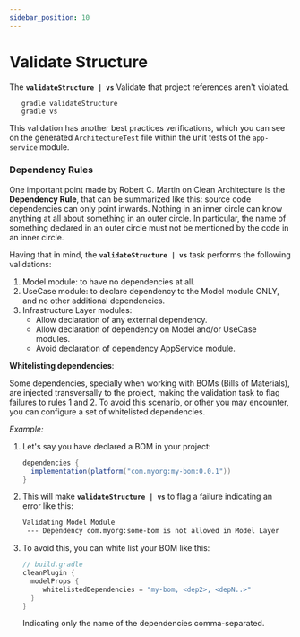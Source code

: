```yaml
---
sidebar_position: 10
---
```


# Validate Structure

The **`validateStructure | vs`** Validate that project references aren't violated.

```shell
   gradle validateStructure
   gradle vs
   ```

This validation has another best practices verifications, which you can see on the generated
`ArchitectureTest` file within the unit tests of the `app-service` module.

### Dependency Rules

One important point made by Robert C. Martin on Clean Architecture is the **Dependency Rule**, that can be summarized
like
this: source code dependencies can only point inwards. Nothing in an inner circle can know anything at all about
something in an outer circle. In particular, the name of something declared in an outer circle must not be mentioned
by the code in an inner circle.

Having that in mind, the **`validateStructure | vs`** task performs the following validations:

1) Model module: to have no dependencies at all.
2) UseCase module: to declare dependency to the Model module ONLY, and no other additional dependencies.
3) Infrastructure Layer modules:
    - Allow declaration of any external dependency.
    - Allow declaration of dependency on Model and/or UseCase modules.
    - Avoid declaration of dependency AppService module.

**Whitelisting dependencies**:

Some dependencies, specially when working with BOMs (Bills of Materials), are injected transversally to the project,
making the validation task to flag failures to rules 1 and 2. To avoid this scenario, or other you may encounter,
you can configure a set of whitelisted dependencies.

*Example:*

1) Let's say you have declared a BOM in your project:

   ```groovy
   dependencies {
     implementation(platform("com.myorg:my-bom:0.0.1"))
   }
   ```

2) This will make **`validateStructure | vs`** to flag a failure indicating an error like this:

   ```bash
   Validating Model Module
    --- Dependency com.myorg:some-bom is not allowed in Model Layer
   ```

3) To avoid this, you can white list your BOM like this:

   ```groovy
   // build.gradle
   cleanPlugin {
     modelProps {
        whitelistedDependencies = "my-bom, <dep2>, <depN..>"
     }
   }
   ```

   Indicating only the name of the dependencies comma-separated.
